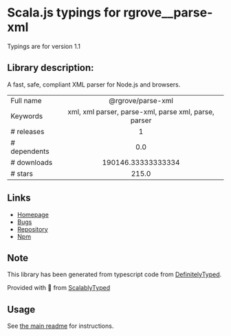 
# Scala.js typings for rgrove__parse-xml

Typings are for version 1.1

## Library description:
A fast, safe, compliant XML parser for Node.js and browsers.

|                    |                 |
| ------------------ | :-------------: |
| Full name          | @rgrove/parse-xml |
| Keywords           | xml, xml parser, parse-xml, parse xml, parse, parser |
| # releases         | 1 |
| # dependents       | 0.0 |
| # downloads        | 190146.33333333334 |
| # stars            | 215.0 |

## Links
- [Homepage](https://github.com/rgrove/parse-xml)
- [Bugs](https://github.com/rgrove/parse-xml/issues)
- [Repository](https://github.com/rgrove/parse-xml)
- [Npm](https://www.npmjs.com/package/%40rgrove%2Fparse-xml)
    


## Note
This library has been generated from typescript code from [DefinitelyTyped](https://definitelytyped.org).

Provided with :purple_heart: from [ScalablyTyped](https://github.com/oyvindberg/ScalablyTyped)

## Usage
See [the main readme](../../readme.md) for instructions.


